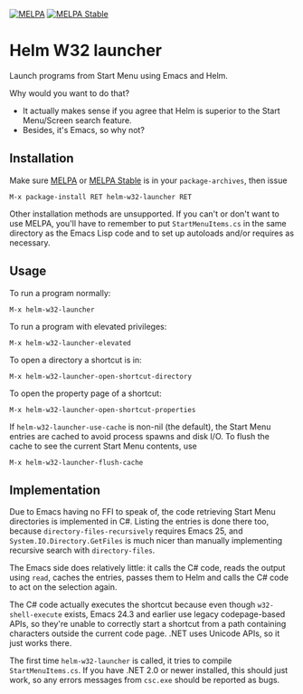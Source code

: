 [![MELPA](http://melpa.org/packages/helm-w32-launcher-badge.svg)](http://melpa.org/#/helm-w32-launcher)
[![MELPA Stable](http://stable.melpa.org/packages/helm-w32-launcher-badge.svg)](http://stable.melpa.org/#/helm-w32-launcher)

# Helm W32 launcher

Launch programs from Start Menu using Emacs and Helm.

Why would you want to do that?
  * It actually makes sense if you agree that Helm is superior to the Start
    Menu/Screen search feature.
  * Besides, it's Emacs, so why not?

## Installation

Make sure [MELPA](http://melpa.org/) or [MELPA Stable](http://stable.melpa.org/)
is in your `package-archives`, then issue

    M-x package-install RET helm-w32-launcher RET

Other installation methods are unsupported. If you can't or don't want to use
MELPA, you'll have to remember to put `StartMenuItems.cs` in the same directory
as the Emacs Lisp code and to set up autoloads and/or requires as necessary.

## Usage

To run a program normally:

    M-x helm-w32-launcher

To run a program with elevated privileges:

    M-x helm-w32-launcher-elevated

To open a directory a shortcut is in:

    M-x helm-w32-launcher-open-shortcut-directory

To open the property page of a shortcut:

    M-x helm-w32-launcher-open-shortcut-properties

If `helm-w32-launcher-use-cache` is non-nil (the default), the Start Menu
entries are cached to avoid process spawns and disk I/O. To flush the cache to
see the current Start Menu contents, use

    M-x helm-w32-launcher-flush-cache

## Implementation

Due to Emacs having no FFI to speak of, the code retrieving Start Menu
directories is implemented in C#. Listing the entries is done there too, because
`directory-files-recursively` requires Emacs 25, and
`System.IO.Directory.GetFiles` is much nicer than manually implementing
recursive search with `directory-files`.

The Emacs side does relatively little: it calls the C# code, reads the output
using `read`, caches the entries, passes them to Helm and calls the C# code to
act on the selection again.

The C# code actually executes the shortcut because even though
`w32-shell-execute` exists, Emacs 24.3 and earlier use legacy codepage-based
APIs, so they're unable to correctly start a shortcut from a path containing
characters outside the current code page. .NET uses Unicode APIs, so it just
works there.

The first time `helm-w32-launcher` is called, it tries to compile
`StartMenuItems.cs`. If you have .NET 2.0 or newer installed, this should just
work, so any errors messages from `csc.exe` should be reported as bugs.
